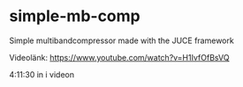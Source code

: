 # simple-mb-comp
Simple multibandcompressor made with the JUCE framework

Videolänk: https://www.youtube.com/watch?v=H1IvfOfBsVQ

4:11:30 in i videon
